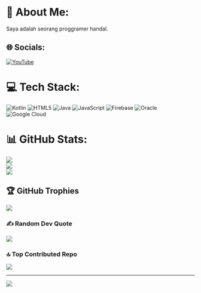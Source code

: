 # 💫 About Me:
Saya adalah seorang proggramer handal.


## 🌐 Socials:
[![YouTube](https://img.shields.io/badge/YouTube-%23FF0000.svg?logo=YouTube&logoColor=white)](https://youtube.com/@NJB-PROJECT) 

# 💻 Tech Stack:
![Kotlin](https://img.shields.io/badge/kotlin-%237F52FF.svg?style=for-the-badge&logo=kotlin&logoColor=white) ![HTML5](https://img.shields.io/badge/html5-%23E34F26.svg?style=for-the-badge&logo=html5&logoColor=white) ![Java](https://img.shields.io/badge/java-%23ED8B00.svg?style=for-the-badge&logo=openjdk&logoColor=white) ![JavaScript](https://img.shields.io/badge/javascript-%23323330.svg?style=for-the-badge&logo=javascript&logoColor=%23F7DF1E) ![Firebase](https://img.shields.io/badge/firebase-%23039BE5.svg?style=for-the-badge&logo=firebase) ![Oracle](https://img.shields.io/badge/Oracle-F80000?style=for-the-badge&logo=oracle&logoColor=white) ![Google Cloud](https://img.shields.io/badge/GoogleCloud-%234285F4.svg?style=for-the-badge&logo=google-cloud&logoColor=white)
# 📊 GitHub Stats:
![](https://github-readme-stats.vercel.app/api?username=NJB-PROJECT&theme=neon&hide_border=false&include_all_commits=false&count_private=false)<br/>
![](https://nirzak-streak-stats.vercel.app/?user=NJB-PROJECT&theme=neon&hide_border=false)<br/>
![](https://github-readme-stats.vercel.app/api/top-langs/?username=NJB-PROJECT&theme=neon&hide_border=false&include_all_commits=false&count_private=false&layout=compact)

## 🏆 GitHub Trophies
![](https://github-profile-trophy.vercel.app/?username=NJB-PROJECT&theme=aura&no-frame=false&no-bg=true&margin-w=4)

### ✍️ Random Dev Quote
![](https://quotes-github-readme.vercel.app/api?type=vetical&theme=dark)

### 🔝 Top Contributed Repo
![](https://github-contributor-stats.vercel.app/api?username=NJB-PROJECT&limit=5&theme=nord&combine_all_yearly_contributions=true)

---
[![](https://visitcount.itsvg.in/api?id=NJB-PROJECT&icon=9&color=0)](https://visitcount.itsvg.in)

<!-- Proudly created with GPRM ( https://gprm.itsvg.in ) -->
